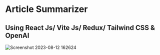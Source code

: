 # Article Summarizer 

## Using React Js/ Vite Js/ Redux/ Tailwind CSS & OpenAI

![Screenshot 2023-08-12 162624](https://github.com/Sachintha-Samarathunga/Summerizer/assets/98406068/8e327729-8a97-42d2-8bb4-8f2e7fd3740d)
